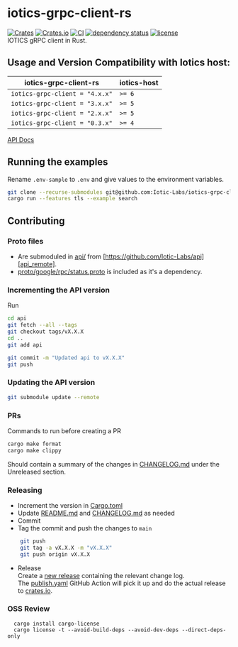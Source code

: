 # iotics-grpc-client-rs

[![Crates][crates_badge]][crates]
[![Crates.io][crates_installs_badge]][crates]
[![CI][ci_badge]][ci]
[![dependency status][dependencies_badge]][dependencies]
[![license][license_badge]][license]\
IOTICS gRPC client in Rust.

## Usage and Version Compatibility with Iotics host:

| iotics-grpc-client-rs          | iotics-host |
| ------------------------------ | ----------- |
| `iotics-grpc-client = "4.x.x"` | `>= 6`      |
| `iotics-grpc-client = "3.x.x"` | `>= 5`      |
| `iotics-grpc-client = "2.x.x"` | `>= 5`      |
| `iotics-grpc-client = "0.3.x"` | `>= 4`      |

[API Docs][api_docs]

## Running the examples

Rename `.env-sample` to `.env` and give values to the environment variables.

```bash
git clone --recurse-submodules git@github.com:Iotic-Labs/iotics-grpc-client-rs.git
cargo run --features tls --example search
```

## Contributing

### Proto files

-   Are submoduled in [api/](api/) from [https://github.com/Iotic-Labs/api][api_remote].
-   [proto/google/rpc/status.proto][google_proto_local] is included as it's a dependency.

### Incrementing the API version

Run

```bash
cd api
git fetch --all --tags
git checkout tags/vX.X.X
cd ..
git add api

git commit -m "Updated api to vX.X.X"
git push
```

### Updating the API version

```bash
git submodule update --remote
```

### PRs

Commands to run before creating a PR

```bash
cargo make format
cargo make clippy
```

Should contain a summary of the changes in [CHANGELOG.md](README.md) under the Unreleased section.

### Releasing

-   Increment the version in [Cargo.toml][cargo_version]
-   Update [README.md](README.md) and [CHANGELOG.md](CHANGELOG.md) as needed
-   Commit
-   Tag the commit and push the changes to `main`

```bash
    git push
    git tag -a vX.X.X -m "vX.X.X"
    git push origin vX.X.X
```

-   Release\
    Create a [new release][releases] containing the relevant change log.\
    The [publish.yaml][publish_action] GitHub Action will pick it up and do the actual release to [crates.io][crates].

[crates_badge]: https://img.shields.io/crates/v/iotics-grpc-client.svg
[crates]: https://crates.io/crates/iotics-grpc-client
[crates_installs_badge]: https://img.shields.io/crates/d/iotics-grpc-client?label=cargo%20installs
[ci_badge]: https://github.com/Iotic-Labs/iotics-grpc-client-rs/workflows/CI/badge.svg?branch=main
[ci]: https://github.com/Iotic-Labs/iotics-grpc-client-rs/actions
[dependencies_badge]: https://deps.rs/repo/github/Iotic-Labs/iotics-grpc-client-rs/status.svg?style=flat-square
[dependencies]: https://deps.rs/repo/github/Iotic-Labs/iotics-grpc-client-rs
[license_badge]: https://img.shields.io/crates/l/iotics-grpc-client.svg
[license]: https://github.com/Iotic-Labs/iotics-grpc-client-rs/blob/main/LICENSE
[api_docs]: https://docs.rs/iotics-grpc-client/latest
[api_remote]: https://github.com/Iotic-Labs/api
[google_proto_local]: proto/google/rpc/status.proto
[cargo_version]: https://github.com/Iotic-Labs/iotics-grpc-client-rs/blob/main/Cargo.toml#L3
[releases]: https://github.com/Iotic-Labs/iotics-grpc-client-rs/releases
[publish_action]: https://github.com/Iotic-Labs/iotics-grpc-client-rs/actions/workflows/security-audit.yml

### OSS Review

```
  cargo install cargo-license
  cargo license -t --avoid-build-deps --avoid-dev-deps --direct-deps-only
```

